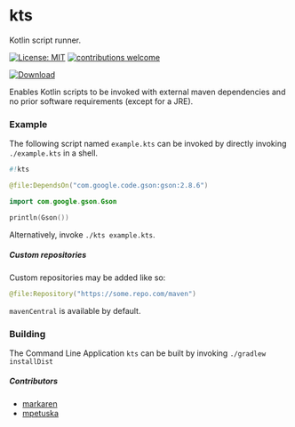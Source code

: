 # kts
Kotlin script runner.

[![License: MIT](https://img.shields.io/badge/License-MIT-yellow.svg)](https://opensource.org/licenses/MIT)
[![contributions welcome](https://img.shields.io/badge/contributions-welcome-brightgreen.svg?style=flat)](https://github.com/markaren/kts/issues) 

[ ![Download](https://api.bintray.com/packages/laht/mvn/kts/images/download.svg) ](https://bintray.com/laht/mvn/kts/_latestVersion)

Enables Kotlin scripts to be invoked with external maven dependencies and no prior software requirements (except for a JRE).

### Example

The following script named `example.kts` can be invoked by directly invoking `./example.kts` in a shell.

```kotlin
#!kts

@file:DependsOn("com.google.code.gson:gson:2.8.6")

import com.google.gson.Gson

println(Gson())

```

Alternatively, invoke `./kts example.kts`.

##### Custom repositories

Custom repositories may be added like so:

```kotlin
@file:Repository("https://some.repo.com/maven")
```

`mavenCentral` is available by default.

### Building

The Command Line Application `kts` can be built by invoking `./gradlew installDist`

##### Contributors

* [markaren](https://github.com/markaren)
* [mpetuska](https://github.com/mpetuska)
